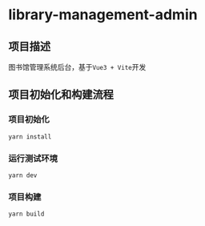 # library-management-admin

## 项目描述

图书馆管理系统后台，基于`Vue3 + Vite`开发

## 项目初始化和构建流程

### 项目初始化

```shell
yarn install
```

### 运行测试环境

```shell
yarn dev
```

### 项目构建

```shell
yarn build
```
